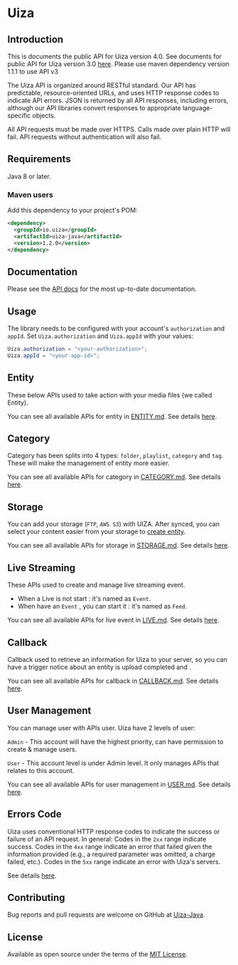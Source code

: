 # Uiza

## Introduction

This is documents the public API for Uiza version 4.0.
See documents for public API for Uiza version 3.0 [here](https://github.com/uizaio/api-wrapper-java/tree/master_v3). Please use maven dependency version 1.1.1 to use API v3

The Uiza API is organized around RESTful standard.
Our API has predictable, resource-oriented URLs, and uses HTTP response codes to indicate API errors.
JSON is returned by all API responses, including errors, although our API libraries convert responses to appropriate language-specific objects.

All API requests must be made over HTTPS. Calls made over plain HTTP will fail. API requests without authentication will also fail.

## Requirements

Java 8 or later.

### Maven users

Add this dependency to your project's POM:

```xml
<dependency>
  <groupId>io.uiza</groupId>
  <artifactId>uiza-java</artifactId>
  <version>1.2.0</version>
</dependency>
```

## Documentation

Please see the [API docs](https://docs.uiza.io/v4) for the most up-to-date documentation.

## Usage

The library needs to be configured with your account's `authorization` and `appId`.
Set `Uiza.authorization` and `Uiza.appId` with your values:

```java
Uiza.authorization = "<your-authorization>";
Uiza.appId = "<your-app-id>";
```

## Entity

These below APIs used to take action with your media files (we called Entity).

You can see all available APIs for entity in [ENTITY.md](https://github.com/uizaio/api-wrapper-java/blob/master/doc/ENTITY.md).
See details [here](https://docs.uiza.io/v4/#video).

## Category

Category has been splits into 4 types: `folder`, `playlist`, `category` and `tag`. These will make the management of entity more easier.

You can see all available APIs for category in [CATEGORY.md](https://github.com/uizaio/api-wrapper-java/blob/master/doc/CATEGORY.md).
See details [here](https://docs.uiza.io/v4/#category).

## Storage

You can add your storage (`FTP`, `AWS S3`) with UIZA.
After synced, you can select your content easier from your storage to [create entity](https://docs.uiza.io/v4/#video).

You can see all available APIs for storage in [STORAGE.md](https://github.com/uizaio/api-wrapper-java/blob/master/doc/STORAGE.md).
See details [here](https://docs.uiza.io/v4/#storage).

## Live Streaming

These APIs used to create and manage live streaming event.

- When a Live is not start : it's named as `Event`.
- When have an `Event` , you can start it : it's named as `Feed`.

You can see all available APIs for live event in [LIVE.md](https://github.com/uizaio/api-wrapper-java/blob/master/doc/LIVE.md).
See details [here](https://docs.uiza.io/v4/#live-streaming).

## Callback

Callback used to retrieve an information for Uiza to your server, so you can have a trigger notice about an entity is upload completed and .

You can see all available APIs for callback in [CALLBACK.md](https://github.com/uizaio/api-wrapper-java/blob/master/doc/CALLBACK.md).
See details [here](https://docs.uiza.io/v4/#callback).

## User Management

You can manage user with APIs user. Uiza have 2 levels of user:

`Admin` - This account will have the highest priority, can have permission to create & manage users.

`User` - This account level is under Admin level. It only manages APIs that relates to this account.

You can see all available APIs for user management in [USER.md](https://github.com/uizaio/api-wrapper-java/blob/master/doc/USER.md).
See details [here](https://docs.uiza.io/v4/#user-management).

## Errors Code

Uiza uses conventional HTTP response codes to indicate the success or failure of an API request.
In general: Codes in the `2xx` range indicate success.
Codes in the `4xx` range indicate an error that failed given the information provided (e.g., a required parameter was omitted, a charge failed, etc.).
Codes in the `5xx` range indicate an error with Uiza's servers.

See details [here](https://github.com/uizaio/api-wrapper-ruby/blob/master/doc/ERRORS_CODE.md).

## Contributing

Bug reports and pull requests are welcome on GitHub at [Uiza-Java](https://github.com/uizaio/api-wrapper-java).

## License

Available as open source under the terms of the [MIT License](https://opensource.org/licenses/MIT).
